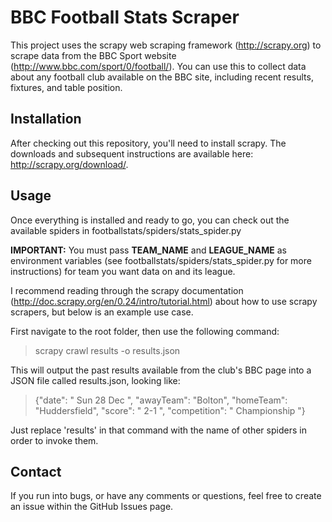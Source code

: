 # BBC Football Stats Scraper

This project uses the scrapy web scraping framework (http://scrapy.org) to scrape data from the BBC Sport website (http://www.bbc.com/sport/0/football/).
You can use this to collect data about any football club available on the BBC site, including recent results, fixtures, and table position.

## Installation

After checking out this repository, you'll need to install scrapy. The downloads and subsequent instructions are available here: http://scrapy.org/download/.

## Usage

Once everything is installed and ready to go, you can check out the available spiders in footballstats/spiders/stats_spider.py

**IMPORTANT:** You must pass **TEAM\_NAME** and **LEAGUE\_NAME** as environment variables (see footballstats/spiders/stats_spider.py for more instructions) for team you want data on and its league.

I recommend reading through the scrapy documentation (http://doc.scrapy.org/en/0.24/intro/tutorial.html) about how to use scrapy scrapers, but below is an example use case.

First navigate to the root folder, then use the following command:
> scrapy crawl results -o results.json

This will output the past results available from the club's BBC page into a JSON file called results.json, looking like:
> {"date": " Sun 28 Dec ", "awayTeam": "Bolton", "homeTeam": "Huddersfield", "score": " 2-1 ", "competition": " Championship  "} 

Just replace 'results' in that command with the name of other spiders in order to invoke them.

## Contact

If you run into bugs, or have any comments or questions, feel free to create an issue within the GitHub Issues page. 
